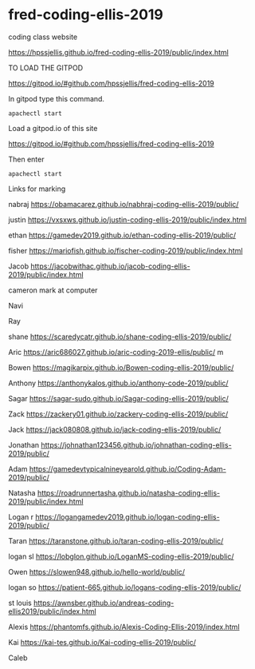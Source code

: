 # fred-coding-ellis-2019
coding class website



https://hpssjellis.github.io/fred-coding-ellis-2019/public/index.html



TO LOAD THE GITPOD 

https://gitpod.io/#github.com/hpssjellis/fred-coding-ellis-2019

In gitpod type this command.

```
apachectl start

```






Load a gitpod.io of this site

https://gitpod.io/#github.com/hpssjellis/fred-coding-ellis-2019

Then enter 

```apachectl start```






Links for marking


nabraj  https://obamacarez.github.io/nabhraj-coding-ellis-2019/public/

justin https://vxsxws.github.io/justin-coding-ellis-2019/public/index.html


ethan https://gamedev2019.github.io/ethan-coding-ellis-2019/public/

fisher  https://mariofish.github.io/fischer-coding-2019/public/index.html

Jacob   https://jacobwithac.github.io/jacob-coding-ellis-2019/public/index.html




cameron mark at computer

Navi 

Ray 

shane https://scaredycatr.github.io/shane-coding-ellis-2019/public/


Aric  https://aric686027.github.io/aric-coding-2019-ellis/public/ m


Bowen   https://magikarpix.github.io/Bowen-coding-ellis-2019/public/


Anthony   https://anthonykalos.github.io/anthony-code-2019/public/


Sagar   https://sagar-sudo.github.io/Sagar-coding-ellis-2019/public/


Zack   https://zackery01.github.io/zackery-coding-ellis-2019/public/



Jack   https://jack080808.github.io/jack-coding-ellis-2019/public/

Jonathan   https://johnathan123456.github.io/johnathan-coding-ellis-2019/public/


Adam   https://gamedevtypicalnineyearold.github.io/Coding-Adam-2019/public/


Natasha   https://roadrunnertasha.github.io/natasha-coding-ellis-2019/public/index.html


Logan r   https://logangamedev2019.github.io/logan-coding-ellis-2019/public/


Taran https://taranstone.github.io/taran-coding-ellis-2019/public/

logan sl  https://lobglon.github.io/LoganMS-coding-ellis-2019/public/ 


Owen  https://slowen948.github.io/hello-world/public/


logan so   https://patient-665.github.io/logans-coding-ellis-2019/public/


st louis  https://awnsber.github.io/andreas-coding-ellis2019/public/index.html


Alexis  https://phantomfs.github.io/Alexis-Coding-Ellis-2019/index.html


Kai   https://kai-tes.github.io/Kai-coding-ellis-2019/public/


Caleb  



